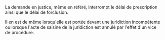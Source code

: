 La demande en justice, même en référé, interrompt le délai de prescription ainsi que le délai de forclusion.


Il en est de même lorsqu'elle est portée devant une juridiction incompétente ou lorsque l'acte de saisine de la juridiction est annulé par l'effet d'un vice de procédure.

